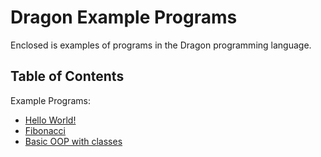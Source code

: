 # Dragon Example Programs

Enclosed is examples of programs in the Dragon programming language.

## Table of Contents

Example Programs:

- [Hello World!](./programs/hello-world.drg)
- [Fibonacci](./programs/fibonacci.drg)
- [Basic OOP with classes](./programs/classes.drg)